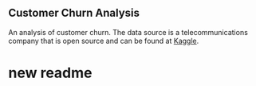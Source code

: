 ## Customer Churn Analysis

An analysis of customer churn. The data source is a telecommunications company
that is open source and can be found at [Kaggle](https://www.kaggle.com/blastchar/telco-customer-churn).
# new readme
